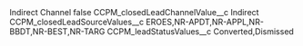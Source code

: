 <?xml version="1.0" encoding="UTF-8"?>
<CustomMetadata xmlns="http://soap.sforce.com/2006/04/metadata" xmlns:xsi="http://www.w3.org/2001/XMLSchema-instance" xmlns:xsd="http://www.w3.org/2001/XMLSchema">
    <label>Indirect Channel</label>
    <protected>false</protected>
    <values>
        <field>CCPM_closedLeadChannelValue__c</field>
        <value xsi:type="xsd:string">Indirect</value>
    </values>
    <values>
        <field>CCPM_closedLeadSourceValues__c</field>
        <value xsi:type="xsd:string">EROES,NR-APDT,NR-APPL,NR-BBDT,NR-BEST,NR-TARG</value>
    </values>
    <values>
        <field>CCPM_leadStatusValues__c</field>
        <value xsi:type="xsd:string">Converted,Dismissed</value>
    </values>
</CustomMetadata>
